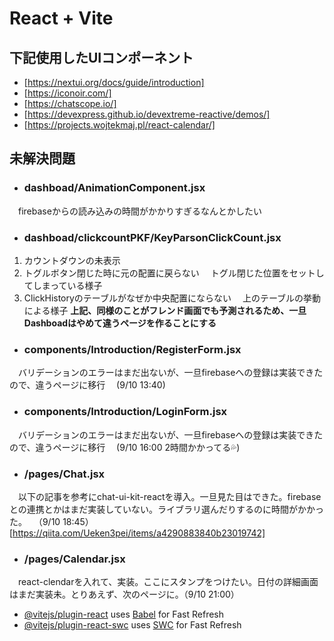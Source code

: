 # React + Vite
## 下記使用したUIコンポーネント
- [https://nextui.org/docs/guide/introduction]
- [https://iconoir.com/]
- [https://chatscope.io/]
- [https://devexpress.github.io/devextreme-reactive/demos/]
- [https://projects.wojtekmaj.pl/react-calendar/]

## 未解決問題
- ### dashboad/AnimationComponent.jsx
 　firebaseからの読み込みの時間がかかりすぎるなんとかしたい
 
- ### dashboad/clickcountPKF/KeyParsonClickCount.jsx
1. カウントダウンの未表示
2. トグルボタン閉じた時に元の配置に戻らない
　トグル閉じた位置をセットしてしまっている様子
3. ClickHistoryのテーブルがなぜか中央配置にならない
　上のテーブルの挙動による様子
**上記、同様のことがフレンド画面でも予測されるため、一旦Dashboadはやめて違うページを作ることにする**

- ### components/Introduction/RegisterForm.jsx
　バリデーションのエラーはまだ出ないが、一旦firebaseへの登録は実装できたので、違うページに移行
　(9/10 13:40)

- ### components/Introduction/LoginForm.jsx
　バリデーションのエラーはまだ出ないが、一旦firebaseへの登録は実装できたので、違うページに移行
　(9/10 16:00 2時間かかってる💦)

- ### /pages/Chat.jsx
　以下の記事を参考にchat-ui-kit-reactを導入。一旦見た目はできた。firebaseとの連携とかはまだ実装していない。ライブラリ選んだりするのに時間がかかった。
　（9/10 18:45）
[https://qiita.com/Ueken3pei/items/a4290883840b23019742]

- ### /pages/Calendar.jsx
　react-clendarを入れて、実装。ここにスタンプをつけたい。日付の詳細画面はまだ実装未。とりあえず、次のページに。（9/10 21:00）

- [@vitejs/plugin-react](https://github.com/vitejs/vite-plugin-react/blob/main/packages/plugin-react/README.md) uses [Babel](https://babeljs.io/) for Fast Refresh
- [@vitejs/plugin-react-swc](https://github.com/vitejs/vite-plugin-react-swc) uses [SWC](https://swc.rs/) for Fast Refresh
